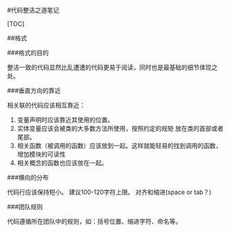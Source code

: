 #代码整洁之道笔记

[TOC]

##格式

###格式的目的

整洁一致的代码显然比乱遭遭的代码更易于阅读，同时也是最基础的细节体现之处。

###垂直方向的靠近

相关联的代码应该相互靠近：

1. 变量声明时应该靠近其使用的位置。
2. 实体变量应该会被类的大多数方法所使用，按照约定的规矩 放在类的首部或者尾部。
3. 相关函数（被调用的函数）应该放到一起。这样就能轻易的找到调用的函数，增加模块的可读性
4. 相关概念的函数也应该放在一起。

###横向的分布

代码行应该保持短小。 建议100-120字符上限。
对齐和缩进(space or tab？)

###团队规则

代码遵循所在团队中的规则，如：括号位置、缩进字符、命名等。